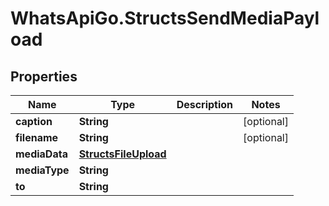 # WhatsApiGo.StructsSendMediaPayload

## Properties

Name | Type | Description | Notes
------------ | ------------- | ------------- | -------------
**caption** | **String** |  | [optional] 
**filename** | **String** |  | [optional] 
**mediaData** | [**StructsFileUpload**](StructsFileUpload.md) |  | 
**mediaType** | **String** |  | 
**to** | **String** |  | 


